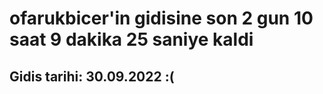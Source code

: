 # ofarukbicer'in gidisine son 2 gun 10 saat 9 dakika 25 saniye kaldi

## Gidis tarihi: 30.09.2022 :(